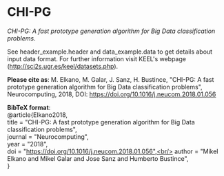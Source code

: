 # CHI-PG
*CHI-PG: A fast prototype generation algorithm for Big Data classification problems*.

See header_example.header and data_example.data to get details about input data format. For further information visit KEEL's webpage (http://sci2s.ugr.es/keel/datasets.php).

**Please cite as**: M. Elkano, M. Galar, J. Sanz, H. Bustince, "CHI-PG: A fast prototype generation algorithm for Big Data classification problems", Neurocomputing, 2018, DOI: https://doi.org/10.1016/j.neucom.2018.01.056

**BibTeX format**:<br/>
@article{Elkano2018,<br/>
title = "CHI-PG: A fast prototype generation algorithm for Big Data classification problems",<br/>
journal = "Neurocomputing",<br/>
year = "2018",<br/>
doi = "https://doi.org/10.1016/j.neucom.2018.01.056",<br/>
author = "Mikel Elkano and Mikel Galar and Jose Sanz and Humberto Bustince",<br/>
}<br/>
